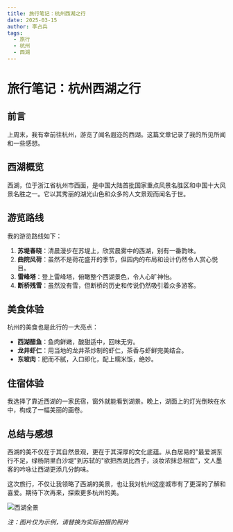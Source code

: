 ```yaml
---
title: 旅行笔记：杭州西湖之行
date: 2025-03-15
author: 李占兵
tags:
  - 旅行
  - 杭州
  - 西湖
---
```


# 旅行笔记：杭州西湖之行

## 前言

上周末，我有幸前往杭州，游览了闻名遐迩的西湖。这篇文章记录了我的所见所闻和一些感想。

## 西湖概览

西湖，位于浙江省杭州市西面，是中国大陆首批国家重点风景名胜区和中国十大风景名胜之一。它以其秀丽的湖光山色和众多的人文景观而闻名于世。

## 游览路线

我的游览路线如下：

1. **苏堤春晓**：清晨漫步在苏堤上，欣赏晨雾中的西湖，别有一番韵味。
2. **曲院风荷**：虽然不是荷花盛开的季节，但园内的布局和设计仍然令人赏心悦目。
3. **雷峰塔**：登上雷峰塔，俯瞰整个西湖景色，令人心旷神怡。
4. **断桥残雪**：虽然没有雪，但断桥的历史和传说仍然吸引着众多游客。

## 美食体验

杭州的美食也是此行的一大亮点：

- **西湖醋鱼**：鱼肉鲜嫩，酸甜适中，回味无穷。
- **龙井虾仁**：用当地的龙井茶炒制的虾仁，茶香与虾鲜完美结合。
- **东坡肉**：肥而不腻，入口即化，配上糯米饭，绝妙。

## 住宿体验

我选择了靠近西湖的一家民宿，窗外就能看到湖景。晚上，湖面上的灯光倒映在水中，构成了一幅美丽的画卷。

## 总结与感想

西湖的美不仅在于其自然景观，更在于其深厚的文化底蕴。从白居易的"最爱湖东行不足，绿杨阴里白沙堤"到苏轼的"欲把西湖比西子，淡妆浓抹总相宜"，文人墨客的吟咏让西湖更添几分韵味。

这次旅行，不仅让我领略了西湖的美景，也让我对杭州这座城市有了更深的了解和喜爱。期待下次再来，探索更多杭州的美。

![西湖全景](https://example.com/west-lake-panorama.jpg)

*注：图片仅为示例，请替换为实际拍摄的照片*
